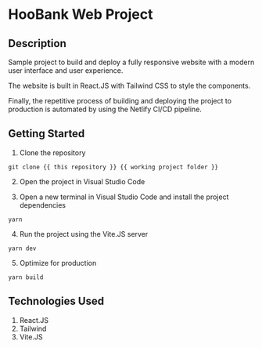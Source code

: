 # HooBank Web Project

## Description

Sample project to build and deploy a fully responsive website with a modern user interface and user experience.

The website is built in React.JS with Tailwind CSS to style the components.

Finally, the repetitive process of building and deploying the project to production is automated by using the Netlify CI/CD pipeline.

## Getting Started

1. Clone the repository

```
git clone {{ this repository }} {{ working project folder }}
```

2. Open the project in Visual Studio Code

3. Open a new terminal in Visual Studio Code and install the project dependencies

```
yarn
```

4. Run the project using the Vite.JS server

```
yarn dev
```

5. Optimize for production

```
yarn build
```

## Technologies Used

1. React.JS
2. Tailwind
3. Vite.JS
